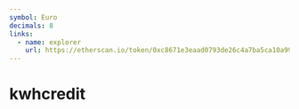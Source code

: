 ```yaml
---
symbol: Euro
decimals: 8
links:
  - name: explorer
    url: https://etherscan.io/token/0xc8671e3eaad0793de26c4a7ba5ca10a992a80c7a
---
```


# kwhcredit
